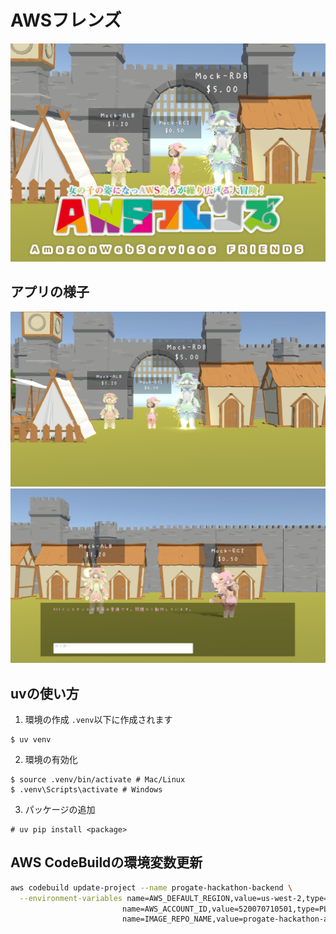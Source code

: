 # AWSフレンズ

![ロゴ](./img/thumnail.png)

## アプリの様子
![画面1](./img/sample1.png)
![画面2](./img/sample2.png)

## uvの使い方
1. 環境の作成
`.venv`以下に作成されます
```
$ uv venv
```
2. 環境の有効化
```
$ source .venv/bin/activate # Mac/Linux
$ .venv\Scripts\activate # Windows
```
3. パッケージの追加
```
# uv pip install <package>
```


## AWS CodeBuildの環境変数更新

```bash
aws codebuild update-project --name progate-hackathon-backend \
  --environment-variables name=AWS_DEFAULT_REGION,value=us-west-2,type=PLAINTEXT \
                         name=AWS_ACCOUNT_ID,value=520070710501,type=PLAINTEXT \
                         name=IMAGE_REPO_NAME,value=progate-hackathon-api,type=PLAINTEXT
```
